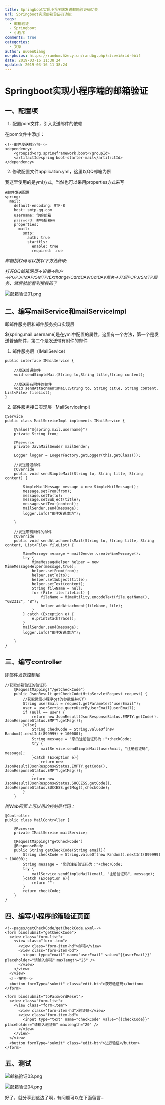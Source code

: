 ```yaml
---
title: Springboot实现小程序端发送邮箱验证码功能
url: Springboot实现邮箱验证码功能
tags:
  - 邮箱验证
  - Springboot
  - 小程序
comments: true
categories:
  - 文章
author: WuGenQiang
no-photos: https://random.52ecy.cn/randbg.php?size=1&rid-901f
date: 2019-03-16 11:38:24
updated: 2019-03-16 11:38:24
---
```



# Springboot实现小程序端的邮箱验证
## 一、配置项

1. 配置pom文件，引入发送邮件的依赖

在pom文件中添加：

```
<!--邮件发送核心包-->
<dependency>
    <groupId>org.springframework.boot</groupId>
    <artifactId>spring-boot-starter-mail</artifactId>
</dependency>

```

2. 修改配置文件application.yml，这里以QQ邮箱为例

我这里使用的是yml方式，当然也可以采用properties方式来写

```
#邮件发送配置
spring:
  mail:
    default-encoding: UTF-8
    host: smtp.qq.com
    username: 你的邮箱
    password: 邮箱授权码
    properties:
      mail:
        smtp:
          auth: true
          starttls:
            enable: true
            required: true
```

*邮箱授权码可以按以下方法获取:*

*打开QQ邮箱网页→设置→账户→POP3/IMAP/SMTP/Exchange/CardDAV/CalDAV服务→开启POP3/SMTP服务，然后就能看到授权码了*

![邮箱验证01.png](https://i.loli.net/2019/03/16/5c8c8a7252fef.png)

## 二、编写mailService和mailServiceImpl

即邮件服务层和邮件服务接口实现层

${spring.mail.username}是在yml中配置的属性，这里有一个方法，第一个是发送普通邮件，第二个是发送带有附件的邮件

1. 邮件服务层（IMailService）

```
public interface IMailService {

    //发送普通邮件
    void sendSimpleMail(String to,String title,String content);

    //发送带有附件的邮件
    void sendAttachmentsMail(String to, String title, String content, List<File> fileList);
}
```
2. 邮件服务接口实现层（MailServiceImpl）

```
@Service
public class MailServiceImpl implements IMailService {

    @Value("${spring.mail.username}")
    private String from;

    @Resource
    private JavaMailSender mailSender;

    Logger logger = LoggerFactory.getLogger(this.getClass());

    //发送普通邮件
    @Override
    public void sendSimpleMail(String to, String title, String content) {

        SimpleMailMessage message = new SimpleMailMessage();
        message.setFrom(from);
        message.setTo(to);
        message.setSubject(title);
        message.setText(content);
        mailSender.send(message);
        logger.info("邮件发送成功");

    }

    //发送带有附件的邮件
    @Override
    public void sendAttachmentsMail(String to, String title, String content, List<File> fileList) {

        MimeMessage message = mailSender.createMimeMessage();
        try {
            MimeMessageHelper helper = new MimeMessageHelper(message,true);
            helper.setFrom(from);
            helper.setTo(to);
            helper.setSubject(title);
            helper.setText(content);
            String fileName = null;
            for (File file:fileList) {
                fileName = MimeUtility.encodeText(file.getName(), "GB2312", "B");
                helper.addAttachment(fileName, file);
            }
        } catch (Exception e) {
            e.printStackTrace();
        }
        mailSender.send(message);
        logger.info("邮件发送成功");

    }
}
```

## 三、编写controller

即邮件发送控制层

```
//获取邮箱验证的验证码
    @RequestMapping("/getCheckCode")
    public JsonResult getCheckCode(HttpServletRequest request) {
        //获取微信小程序get的参数值并打印
        String userEmail = request.getParameter("userEmail");
        user = userService.queryUserByUserEmail(userEmail);
        if (null == user) {
            return new JsonResult(JsonResponseStatus.EMPTY.getCode(), JsonResponseStatus.EMPTY.getMsg());
        }else{
            String checkCode = String.valueOf(new Random().nextInt(899999) + 100000);
            String message = "您的注册验证码为："+checkCode;
            try {
                mailService.sendSimpleMail(userEmail, "注册验证码", message);
            }catch (Exception e){
                return new JsonResult(JsonResponseStatus.EMPTY.getCode(), JsonResponseStatus.EMPTY.getMsg());
            }
            return new JsonResult(JsonResponseStatus.SUCCESS.getCode(), JsonResponseStatus.SUCCESS.getMsg(),checkCode);
        }
    }
```

*附Web网页上可以用的控制层代码：*

```
@Controller
public class MailController {
    
    @Resource
    private IMailService mailService;

    @RequestMapping("getCheckCode")
    @ResponseBody
    public String getCheckCode(String email){
        String checkCode = String.valueOf(new Random().nextInt(899999) + 100000);
        String message = "您的注册验证码为："+checkCode;
        try {
            mailService.sendSimpleMail(email, "注册验证码", message);
        }catch (Exception e){
            return "";
        }
        return checkCode;
    }
}
```
## 四、编写小程序邮箱验证页面

```
<!--pages/getCheckCode/getCheckCode.wxml-->
<form bindsubmit="getCheckCode">
  <view class="form-list">
    <view class="form-item">
      <view class="form-item-hd">邮箱</view>
      <view class="form-item-bd">
        <input type="email" name="userEmail" value="{{userEmail}}" placeholder="请输入邮箱" maxlength="25" />
      </view>
    </view>
  </view>
  <!--按钮-->
  <button formType="submit" class="edit-btn">获取验证码</button>
</form>

<form bindsubmit="toPasswordReset">
  <view class="form-list">
    <view class="form-item">
      <view class="form-item-hd">验证码</view>
      <view class="form-item-bd">
        <input type="text" name="checkCode" value="{{checkCode}}" placeholder="请输入验证码" maxlength="20" />
      </view>
    </view>
  </view>
  <button formType="submit" class="edit-btn">进行验证</button>
</form>
```

## 五、测试

![邮箱验证03.png](https://i.loli.net/2019/03/16/5c8cc99015151.png)

![邮箱验证04.png](https://i.loli.net/2019/03/16/5c8cc9a7008c2.png)

好了，就分享到这边了啊，有问题可以在下面留言...